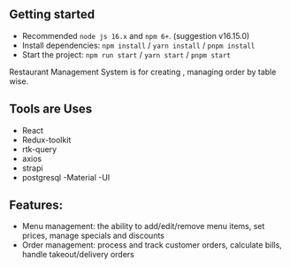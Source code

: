 ## Getting started

- Recommended `node js 16.x` and `npm 6+`. (suggestion v16.15.0)
- Install dependencies: `npm install` / `yarn install` / `pnpm install`
- Start the project: `npm run start` / `yarn start` / `pnpm start`

Restaurant Management System is for creating , managing order by table wise.

## Tools are Uses
 - React
 - Redux-toolkit
 - rtk-query
 - axios
 - strapi
 - postgresql
 -Material -UI

## Features:
- Menu management: the ability to add/edit/remove menu items, set prices, manage specials and discounts
- Order management: process and track customer orders, calculate bills, handle takeout/delivery orders
